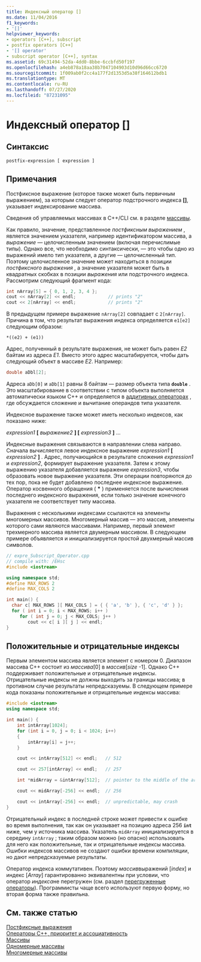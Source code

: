 ```yaml
---
title: Индексный оператор []
ms.date: 11/04/2016
f1_keywords:
- '[]'
helpviewer_keywords:
- operators [C++], subscript
- postfix operators [C++]
- '[] operator'
- subscript operator [C++], syntax
ms.assetid: 69c31494-52da-4dd0-8bbe-6ccbfd50f197
ms.openlocfilehash: a4eb878a18aa38b7047104903d10d96d66cc6720
ms.sourcegitcommit: 1f009ab0f2cc4a177f2d1353d5a38f164612bdb1
ms.translationtype: MT
ms.contentlocale: ru-RU
ms.lasthandoff: 07/27/2020
ms.locfileid: "87231095"
---
```

# <a name="subscript-operator-"></a>Индексный оператор []

## <a name="syntax"></a>Синтаксис

```
postfix-expression [ expression ]
```

## <a name="remarks"></a>Примечания

Постфиксное выражение (которое также может быть первичным выражением), за которым следует оператор подстрочного индекса **[]**, указывает индексирование массива.

Сведения об управляемых массивах в C++/CLI см. в разделе [массивы](../extensions/arrays-cpp-component-extensions.md).

Как правило, значение, представленное *постфиксным выражением* , является значением указателя, например идентификатором массива, а *выражение* — целочисленным значением (включая перечислимые типы). Однако все, что необходимо синтаксически, — это чтобы одно из выражений имело тип указателя, а другие — целочисленный тип. Поэтому целочисленное значение может находиться в позиции *постфиксного выражения* , а значение указателя может быть в квадратных скобках в позиции *выражения* или подстрочного индекса. Рассмотрим следующий фрагмент кода:

```cpp
int nArray[5] = { 0, 1, 2, 3, 4 };
cout << nArray[2] << endl;            // prints "2"
cout << 2[nArray] << endl;            // prints "2"
```

В предыдущем примере выражение `nArray[2]` совпадает с `2[nArray]`. Причина в том, что результат выражения индекса определяется `e1[e2]` следующим образом:

`*((e2) + (e1))`

Адрес, полученный в результате выражения, не может быть равен *E2* байтам из адреса *E1*. Вместо этого адрес масштабируется, чтобы дать следующий объект в массиве *E2*. Например:

```cpp
double aDbl[2];
```

Адреса `aDb[0]` и `aDb[1]` равны 8 байтам — размер объекта типа **`double`** . Это масштабирование в соответствии с типом объекта выполняется автоматически языком C++ и определяется в [аддитивных операторах](../cpp/additive-operators-plus-and.md) , где обсуждается сложение и вычитание операндов типа указателя.

Индексное выражение также может иметь несколько индексов, как показано ниже:

*expression1* **[** *выражение2* **] [** *expression3* **]** ...

Индексные выражения связываются в направлении слева направо. Сначала вычисляется левое индексное выражение *expression1* **[** *expression2* **]** . Адрес, получающийся в результате сложения *expression1* и *expression2*, формирует выражение указателя. Затем к этому выражению указателя добавляется выражение *expression3*, чтобы образовать новое выражение указателя. Эти операции повторяются до тех пор, пока не будет добавлено последнее индексное выражение. Оператор косвенного обращения ( <strong>\*</strong> ) применяется после вычисления последнего индексного выражения, если только значение конечного указателя не соответствует типу массива.

Выражения с несколькими индексами ссылаются на элементы многомерных массивов. Многомерный массив — это массив, элементы которого сами являются массивами. Например, первый элемент трехмерного массива является двумерным массивом. В следующем примере объявляется и инициализируется простой двухмерный массив символов.

```cpp
// expre_Subscript_Operator.cpp
// compile with: /EHsc
#include <iostream>

using namespace std;
#define MAX_ROWS 2
#define MAX_COLS 2

int main() {
  char c[ MAX_ROWS ][ MAX_COLS ] = { { 'a', 'b' }, { 'c', 'd' } };
  for ( int i = 0; i < MAX_ROWS; i++ )
     for ( int j = 0; j < MAX_COLS; j++ )
        cout << c[ i ][ j ] << endl;
}
```

## <a name="positive-and-negative-subscripts"></a>Положительные и отрицательные индексы

Первым элементом массива является элемент с номером 0. Диапазон массива C++ состоит из *массива*[0] в *массив*[*size* -1]. Однако C++ поддерживает положительные и отрицательные индексы. Отрицательные индексы не должны выходить за границы массива; в противном случае результаты непредсказуемы. В следующем примере кода показаны положительные и отрицательные индексы массива:

```cpp
#include <iostream>
using namespace std;

int main() {
    int intArray[1024];
    for (int i = 0, j = 0; i < 1024; i++)
    {
        intArray[i] = j++;
    }

    cout << intArray[512] << endl;   // 512

    cout << 257[intArray] << endl;   // 257

    int *midArray = &intArray[512];  // pointer to the middle of the array

    cout << midArray[-256] << endl;  // 256

    cout << intArray[-256] << endl;  // unpredictable, may crash
}
```

Отрицательный индекс в последней строке может привести к ошибке во время выполнения, так как он указывает на позицию адреса 256 **`int`** ниже, чем у источника массива. Указатель `midArray` инициализируется в середину `intArray` ; таким образом можно (но опасно) использовать для него как положительные, так и отрицательные индексы массива. Ошибки индексов массивов не создают ошибки времени компиляции, но дают непредсказуемые результаты.

Оператор индекса коммутативен. Поэтому *массив*выражений [*index*] и индекс [*Array*] гарантированно эквивалентны при условии, что оператор *индекса*не перегружен (см. раздел [перегруженные операторы](../cpp/operator-overloading.md)). Программисты чаще всего используют первую форму, но вторая форма также правильна.

## <a name="see-also"></a>См. также статью

[Постфиксные выражения](../cpp/postfix-expressions.md)<br/>
[Операторы C++, приоритет и ассоциативность](../cpp/cpp-built-in-operators-precedence-and-associativity.md)<br/>
[Массивы](../cpp/arrays-cpp.md)<br/>
[Одномерные массивы](../c-language/one-dimensional-arrays.md)<br/>
[Многомерные массивы](../c-language/multidimensional-arrays-c.md)<br/>
